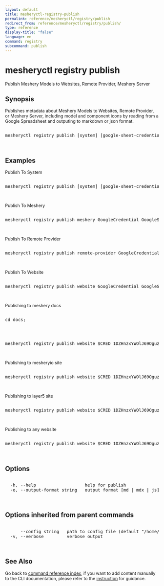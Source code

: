 ```yaml
---
layout: default
title: mesheryctl-registry-publish
permalink: reference/mesheryctl/registry/publish
redirect_from: reference/mesheryctl/registry/publish/
type: reference
display-title: "false"
language: en
command: registry
subcommand: publish
---
```


# mesheryctl registry publish

Publish Meshery Models to Websites, Remote Provider, Meshery Server

## Synopsis

Publishes metadata about Meshery Models to Websites, Remote Provider, or Meshery Server, including model and component icons by reading from a Google Spreadsheet and outputing to markdown or json format.

<pre class='codeblock-pre'>
<div class='codeblock'>
mesheryctl registry publish [system] [google-sheet-credential] [sheet-id] [models-output-path] [imgs-output-path] [flags]

</div>
</pre>

## Examples

Publish To System

<pre class='codeblock-pre'>
<div class='codeblock'>
mesheryctl registry publish [system] [google-sheet-credential] [sheet-id] [models-output-path] [imgs-output-path] -o [output-format]

</div>
</pre>

Publish To Meshery

<pre class='codeblock-pre'>
<div class='codeblock'>
mesheryctl registry publish meshery GoogleCredential GoogleSheetID [repo]/server/meshmodel

</div>
</pre>

Publish To Remote Provider

<pre class='codeblock-pre'>
<div class='codeblock'>
mesheryctl registry publish remote-provider GoogleCredential GoogleSheetID [repo]/meshmodels/models [repo]/ui/public/img/meshmodels

</div>
</pre>

Publish To Website

<pre class='codeblock-pre'>
<div class='codeblock'>
mesheryctl registry publish website GoogleCredential GoogleSheetID [repo]/integrations [repo]/ui/public/img/meshmodels

</div>
</pre>

Publishing to meshery docs

<pre class='codeblock-pre'>
<div class='codeblock'>
cd docs;

</div>
</pre>

<pre class='codeblock-pre'>
<div class='codeblock'>
mesheryctl registry publish website $CRED 1DZHnzxYWOlJ69Oguz4LkRVTFM79kC2tuvdwizOJmeMw docs/pages/integrations docs/assets/img/integrations -o md

</div>
</pre>

Publishing to mesheryio site

<pre class='codeblock-pre'>
<div class='codeblock'>
mesheryctl registry publish website $CRED 1DZHnzxYWOlJ69Oguz4LkRVTFM79kC2tuvdwizOJmeMw meshery.io/integrations meshery.io/assets/images/integration -o js

</div>
</pre>

Publishing to layer5 site

<pre class='codeblock-pre'>
<div class='codeblock'>
mesheryctl registry publish website $CRED 1DZHnzxYWOlJ69Oguz4LkRVTFM79kC2tuvdwizOJmeMw layer5/src/collections/integrations layer5/src/collections/integrations -o mdx

</div>
</pre>

Publishing to any website

<pre class='codeblock-pre'>
<div class='codeblock'>
mesheryctl registry publish website $CRED 1DZHnzxYWOlJ69Oguz4LkRVTFM79kC2tuvdwizOJmeMw path/to/models path/to/icons -o mdx

</div>
</pre>

## Options

<pre class='codeblock-pre'>
<div class='codeblock'>
  -h, --help                   help for publish
  -o, --output-format string   output format [md | mdx | js]

</div>
</pre>

## Options inherited from parent commands

<pre class='codeblock-pre'>
<div class='codeblock'>
      --config string   path to config file (default "/home/runner/.meshery/config.yaml")
  -v, --verbose         verbose output

</div>
</pre>

## See Also

Go back to [command reference index](/reference/mesheryctl/), if you want to add content manually to the CLI documentation, please refer to the [instruction](/project/contributing/contributing-cli#preserving-manually-added-documentation) for guidance.
